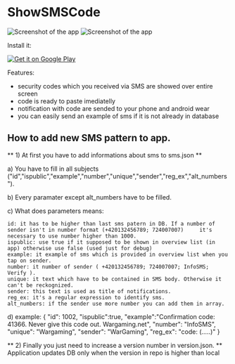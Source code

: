 # ShowSMSCode

 ![Screenshot of the app](meta/screenshots/screenshot-small.png)
 ![Screenshot of the app](meta/screenshots/screenshot-wear.png)

Install it:

<a href="https://play.google.com/store/apps/details?id=eu.inmite.apps.smsjizdenka&hl=en"><img src="http://www.android.com/images/brand/get_it_on_play_logo_small.png" alt="Get it on Google Play" /></a>

Features:

- security codes which you received via SMS are showed over entire screen
- code is ready to paste imediatelly
- notification with code are sended to your phone and android wear 
- you can easily send an example of sms if it is not already in database


## How to add new SMS pattern to app.

 ** 1) At first you have to add informations about sms to sms.json **

  a) You have to fill in all subjects ("id","ispublic","example","number","unique","sender","reg_ex","alt_numbers").

  b) Every paramater except alt_numbers have to be filled.

  c) What does parameters means:

    id: it has to be higher than last sms patern in DB. If a number of sender isn't in number format (+420132456789; 724007007)     it's necessary to use number higher than 1000.
    ispublic: use true if it supposed to be shown in overview list (in app) otherwise use false (used just for debug)
    example: it example of sms which is provided in overview list when you tap on sender.
    number: it number of sender ( +420132456789; 724007007; InfoSMS; Verify ).
    unique: it text which have to be contained in SMS body. Otherwise it can't be reckognized.
    sender: this text is used as title of notifications.
    reg_ex: it's a regular expression to identify sms.
    alt_numbers: if the sender use more number you can add them in array.

  d) example:
     {
    "id": 1002,
    "ispublic":true,
    "example":"Confirmation code: 41366. Never give this code out. Wargaming.net",
    "number": "InfoSMS",
    "unique": "Wargaming",
    "sender": "WarGaming",
    "reg_ex": "code: (.....)"
  }


** 2) Finally you just need to increase a version number in version.json. ** 
  Application updates DB only when the version in repo is higher than local
